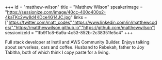 +++
id = "matthew-wilson"
title = "Matthew Wilson"
speakerimage = "https://sessionize.com/image/40cc-400o400o2-4kaTKc2vw8d4KDce4G14JC.jpg"
links = ["https://twitter.com/matt_codes","https://www.linkedin.com/in/matthewcodes/","https://matthewwilson.github.io","https://github.com/matthewwilson"]
sessionizeId = "1fb911c8-6a9a-4c53-852b-2c38351fe5c4"
+++

Full stack developer at Instil and AWS Community Builder.
Enjoys talking about serverless, cars and coffee. 
Husband to Rebekah, father to Joy Tabitha, both of which think I copy paste for a living. 
